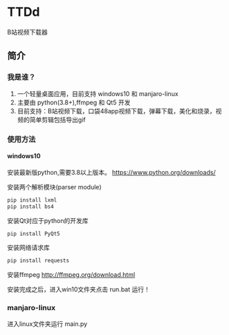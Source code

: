 # TTDd
B站视频下载器
## 简介
### 我是谁？
1. 一个轻量桌面应用，目前支持 windows10 和 manjaro-linux
2. 主要由 python(3.8+),ffmpeg 和 Qt5 开发
3. 目前支持：B站视频下载，口袋48app视频下载，弹幕下载，美化和烧录，视频的简单剪辑包括导出gif
### 使用方法
#### windows10
安装最新版python,需要3.8以上版本。
https://www.python.org/downloads/

安装两个解析模块(parser module)
```sh
pip install lxml
pip install bs4
```
安装Qt对应于python的开发库
```sh
pip install PyQt5
```
安装网络请求库
```sh
pip install requests
```
安装ffmpeg
http://ffmpeg.org/download.html

安装完成之后，进入win10文件夹点击 run.bat 运行！

### manjaro-linux
进入linux文件夹运行 main.py
